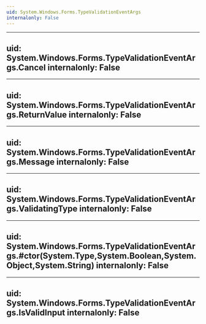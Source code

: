 ```yaml
---
uid: System.Windows.Forms.TypeValidationEventArgs
internalonly: False
---
```


---
uid: System.Windows.Forms.TypeValidationEventArgs.Cancel
internalonly: False
---

---
uid: System.Windows.Forms.TypeValidationEventArgs.ReturnValue
internalonly: False
---

---
uid: System.Windows.Forms.TypeValidationEventArgs.Message
internalonly: False
---

---
uid: System.Windows.Forms.TypeValidationEventArgs.ValidatingType
internalonly: False
---

---
uid: System.Windows.Forms.TypeValidationEventArgs.#ctor(System.Type,System.Boolean,System.Object,System.String)
internalonly: False
---

---
uid: System.Windows.Forms.TypeValidationEventArgs.IsValidInput
internalonly: False
---
